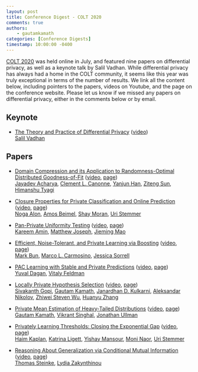 ```yaml
---
layout: post
title: Conference Digest - COLT 2020
comments: true
authors: 
    - gautamkamath
categories: [Conference Digests]
timestamp: 10:00:00 -0400
---
```


[COLT 2020](http://acm-stoc.org/stoc2020/) was held online in July, and featured nine papers on differential privacy, as well as a keynote talk by Salil Vadhan.
While differential privacy has always had a home in the COLT community, it seems like this year was truly exceptional in terms of the number of results.
We link all the content below, including pointers to the papers, videos on Youtube, and the page on the conference website. 
Please let us know if we missed any papers on differential privacy, either in the comments below or by email.

## Keynote
- [The Theory and Practice of Differential Privacy](http://www.learningtheory.org/colt2020/virtual/speaker_1.html) ([video](https://www.youtube.com/watch?v=4bpFDpT1t7I))  
[Salil Vadhan](https://salil.seas.harvard.edu/)

## Papers

- [Domain Compression and its Application to Randomness-Optimal Distributed Goodness-of-Fit](https://arxiv.org/abs/1907.08743) ([video](https://www.youtube.com/watch?v=dgGdARyU6oY), [page](https://www.learningtheory.org/colt2020/virtual/papers/paper_96.html))  
[Jayadev Acharya](https://people.ece.cornell.edu/acharya/), [Clement L. Canonne](http://www.cs.columbia.edu/~ccanonne/), [Yanjun Han](https://web.stanford.edu/~yjhan/), [Ziteng Sun](http://www.zitengsun.com/), [Himanshu Tyagi](https://ece.iisc.ac.in/~htyagi/)

- [Closure Properties for Private Classification and Online Prediction](https://arxiv.org/abs/2003.04509) ([video](https://www.youtube.com/watch?v=U9hqJH6sEyY), [page](https://www.learningtheory.org/colt2020/virtual/papers/paper_320.html))  
[Noga Alon](https://web.math.princeton.edu/~nalon/), [Amos Beimel](https://www.cs.bgu.ac.il/~beimel/), [Shay Moran](http://www.cs.technion.ac.il/~shaymrn/), [Uri Stemmer](https://www.uri.co.il/)

- [Pan-Private Uniformity Testing](https://arxiv.org/abs/1911.01452) ([video](https://www.youtube.com/watch?v=yMXAjEGDXdI), [page](https://www.learningtheory.org/colt2020/virtual/papers/paper_141.html))  
[Kareem Amin](http://amin.kareemx.com/), [Matthew Joseph](https://www.majos.net/), [Jieming Mao](https://sites.google.com/view/jieming-mao)

- [Efficient, Noise-Tolerant, and Private Learning via Boosting](https://arxiv.org/abs/2002.01100) ([video](https://www.youtube.com/watch?v=xCh7oZKcINs), [page](https://www.learningtheory.org/colt2020/virtual/papers/paper_304.html))  
[Mark Bun](https://cs-people.bu.edu/mbun/), [Marco L. Carmosino](https://marco.ntime.org/), [Jessica Sorrell](http://cseweb.ucsd.edu/~jlsorrel/)

- [PAC Learning with Stable and Private Predictions](https://arxiv.org/abs/1911.10541) ([video](https://www.youtube.com/watch?v=jZlgmBUQ4nU), [page](https://www.learningtheory.org/colt2020/virtual/papers/paper_37.html))  
[Yuval Dagan](https://yuvaldagan.wordpress.com/), [Vitaly Feldman](http://vtaly.net/)

- [Locally Private Hypothesis Selection](https://arxiv.org/abs/2002.09465) ([video](https://www.youtube.com/watch?v=MGeBYQ7lJYw), [page](https://www.learningtheory.org/colt2020/virtual/papers/paper_5.html))  
[Sivakanth Gopi](https://www.microsoft.com/en-us/research/people/sigopi/), [Gautam Kamath](http://www.gautamkamath.com/), [Janardhan D. Kulkarni](https://www.microsoft.com/en-us/research/people/jakul/), [Aleksandar Nikolov](http://www.cs.toronto.edu/~anikolov/), [Zhiwei Steven Wu](https://zstevenwu.com/), [Huanyu Zhang](https://huanyuzhang.github.io/)

- [Private Mean Estimation of Heavy-Tailed Distributions](https://arxiv.org/abs/2002.09464) ([video](https://www.youtube.com/watch?v=6NVuAZqxrSE), [page](https://www.learningtheory.org/colt2020/virtual/papers/paper_6.html))  
[Gautam Kamath](http://www.gautamkamath.com/), [Vikrant Singhal](http://www.ccs.neu.edu/home/vikrantsinghal/), [Jonathan Ullman](https://www.ccs.neu.edu/home/jullman/)

- [Privately Learning Thresholds: Closing the Exponential Gap](https://arxiv.org/abs/1911.10137) ([video](https://www.youtube.com/watch?v=uGTfJsJAkh0), [page](https://www.learningtheory.org/colt2020/virtual/papers/paper_219.html))  
[Haim Kaplan](http://www.cs.tau.ac.il/~haimk/), [Katrina Ligett](https://www.cs.huji.ac.il/~katrina/), [Yishay Mansour](https://www.tau.ac.il/~mansour/), [Moni Naor](http://www.wisdom.weizmann.ac.il/~naor/), [Uri Stemmer](https://www.uri.co.il/)

- [Reasoning About Generalization via Conditional Mutual Information](https://arxiv.org/abs/2001.09122) ([video](https://www.youtube.com/watch?v=c5fzeqiTwWk), [page](https://www.learningtheory.org/colt2020/virtual/papers/paper_98.html))  
[Thomas Steinke](http://www.thomas-steinke.net/), [Lydia Zakynthinou](http://www.ccs.neu.edu/home/lydiazak/)
